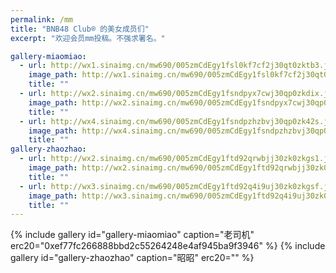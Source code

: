 ```yaml
---
permalink: /mm
title: "BNB48 Club® 的美女成员们"
excerpt: "欢迎会员mm投稿。不强求署名。"

gallery-miaomiao:
  - url: http://wx1.sinaimg.cn/mw690/005zmCdEgy1fsl0kf7cf2j30qt0zktb3.jpg
    image_path: http://wx1.sinaimg.cn/mw690/005zmCdEgy1fsl0kf7cf2j30qt0zktb3.jpg
    title: ""
  - url: http://wx2.sinaimg.cn/mw690/005zmCdEgy1fsndpyx7cwj30qp0zkdix.jpg
    image_path: http://wx2.sinaimg.cn/mw690/005zmCdEgy1fsndpyx7cwj30qp0zkdix.jpg
    title: ""
  - url: http://wx4.sinaimg.cn/mw690/005zmCdEgy1fsndpzhzbvj30qp0zk42s.jpg
    image_path: http://wx4.sinaimg.cn/mw690/005zmCdEgy1fsndpzhzbvj30qp0zk42s.jpg
    title: ""
gallery-zhaozhao:
  - url: http://wx2.sinaimg.cn/mw690/005zmCdEgy1ftd92qrwbjj30zk0zkgs1.jpg
    image_path: http://wx2.sinaimg.cn/mw690/005zmCdEgy1ftd92qrwbjj30zk0zkgs1.jpg
    title: ""
  - url: http://wx3.sinaimg.cn/mw690/005zmCdEgy1ftd92q4i9uj30zk0zkgsf.jpg
    image_path: http://wx3.sinaimg.cn/mw690/005zmCdEgy1ftd92q4i9uj30zk0zkgsf.jpg
    title: ""
---
```


{% include gallery id="gallery-miaomiao" caption="老司机" erc20="0xef77fc266888bbd2c55264248e4af945ba9f3946" %}
{% include gallery id="gallery-zhaozhao" caption="昭昭" erc20="" %}
